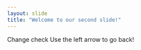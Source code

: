 ```yaml
---
layout: slide
title: "Welcome to our second slide!"
---
```

Change check 
Use the left arrow to go back!
